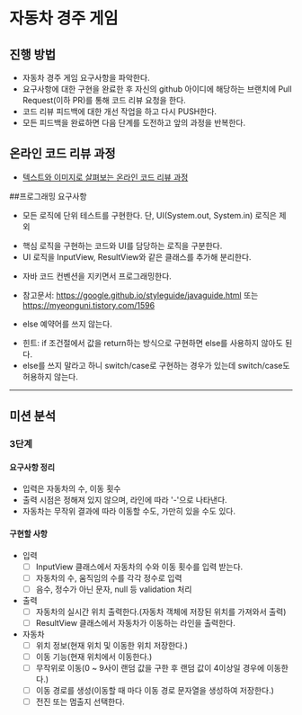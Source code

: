 # 자동차 경주 게임
## 진행 방법
* 자동차 경주 게임 요구사항을 파악한다.
* 요구사항에 대한 구현을 완료한 후 자신의 github 아이디에 해당하는 브랜치에 Pull Request(이하 PR)를 통해 코드 리뷰 요청을 한다.
* 코드 리뷰 피드백에 대한 개선 작업을 하고 다시 PUSH한다.
* 모든 피드백을 완료하면 다음 단계를 도전하고 앞의 과정을 반복한다.

## 온라인 코드 리뷰 과정
* [텍스트와 이미지로 살펴보는 온라인 코드 리뷰 과정](https://github.com/next-step/nextstep-docs/tree/master/codereview)

##프로그래밍 요구사항
* 모든 로직에 단위 테스트를 구현한다. 단, UI(System.out, System.in) 로직은 제외
- 핵심 로직을 구현하는 코드와 UI를 담당하는 로직을 구분한다.
- UI 로직을 InputView, ResultView와 같은 클래스를 추가해 분리한다.
* 자바 코드 컨벤션을 지키면서 프로그래밍한다.
- 참고문서: https://google.github.io/styleguide/javaguide.html 또는 https://myeonguni.tistory.com/1596
* else 예약어를 쓰지 않는다.
- 힌트: if 조건절에서 값을 return하는 방식으로 구현하면 else를 사용하지 않아도 된다.
- else를 쓰지 말라고 하니 switch/case로 구현하는 경우가 있는데 switch/case도 허용하지 않는다.

---

## 미션 분석

### 3단계

#### 요구사항 정리
- 입력은 자동차의 수, 이동 횟수
- 출력 시점은 정해져 있지 않으며, 라인에 따라 '-'으로 나타낸다.
- 자동차는 무작위 결과에 따라 이동할 수도, 가만히 있을 수도 있다.

#### 구현할 사항

- 입력
    - [ ] InputView 클래스에서 자동차의 수와 이동 횟수를 입력 받는다.
    - [ ] 자동차의 수, 움직임의 수를 각각 정수로 입력
    - [ ] 음수, 정수가 아닌 문자, null 등 validation 처리 
- 출력
    - [ ] 자동차의 실시간 위치 출력한다.(자동차 객체에 저장된 위치를 가져와서 출력)
    - [ ] ResultView 클래스에서 자동차가 이동하는 라인을 출력한다.
- 자동차
    - [ ] 위치 정보(현재 위치 및 이동한 위치 저장한다.)
    - [ ] 이동 기능(현재 위치에서 이동한다.)
    - [ ] 무작위로 이동(0 ~ 9사이 랜덤 값을 구한 후 랜덤 값이 4이상일 경우에 이동한다.)
    - [ ] 이동 경로를 생성(이동할 때 마다 이동 경로 문자열을 생성하여 저장한다.)
    - [ ] 전진 또는 멈출지 선택한다.
